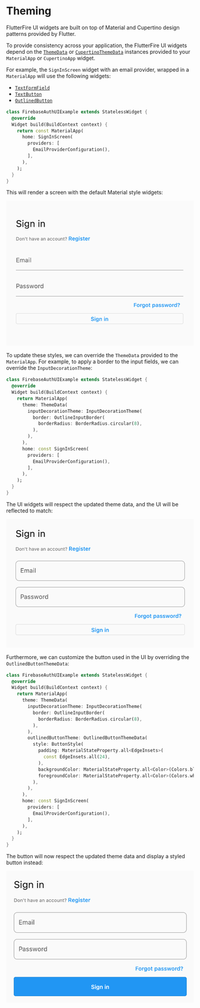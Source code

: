 # Theming

FlutterFire UI widgets are built on top of Material and Cupertino design patterns provided by Flutter.

To provide consistency across your application, the FlutterFire UI widgets depend on the [`ThemeData`](https://api.flutter.dev/flutter/material/ThemeData-class.html)
or [`CupertinoThemeData`](https://api.flutter.dev/flutter/cupertino/CupertinoThemeData-class.html) instances provided to your `MaterialApp` or `CupertinoApp` widget. 

For example, the `SignInScreen` widget with an email provider, wrapped in a `MaterialApp` will use the following widgets:

- [`TextFormField`](https://api.flutter.dev/flutter/material/TextFormField-class.html)
- [`TextButton`](https://api.flutter.dev/flutter/material/TextButton-class.html)
- [`OutlinedButton`](https://api.flutter.dev/flutter/material/OutlinedButton-class.html)

```dart
class FirebaseAuthUIExample extends StatelessWidget {
  @override
  Widget build(BuildContext context) {
    return const MaterialApp(
      home: SignInScreen(
        providers: [
          EmailProviderConfiguration(),
        ],
      ),
    );
  }
}
```

This will render a screen with the default Material style widgets:

![FlutterFire UI Auth Theming - default email form style](../images/ui-auth-theming-default.png)

To update these styles, we can override the `ThemeData` provided to the `MaterialApp`. For example, to apply a border to the input fields, 
we can override the `InputDecorationTheme`:

```dart
class FirebaseAuthUIExample extends StatelessWidget {
  @override
  Widget build(BuildContext context) {
    return MaterialApp(
      theme: ThemeData(
        inputDecorationTheme: InputDecorationTheme(
          border: OutlineInputBorder(
            borderRadius: BorderRadius.circular(8),
          ),
        ),
      ),
      home: const SignInScreen(
        providers: [
          EmailProviderConfiguration(),
        ],
      ),
    );
  }
}
```

The UI widgets will respect the updated theme data, and the UI will be reflected to match:

![FlutterFire UI Auth Theming - email form outline border](../images/ui-auth-theming-outline-border.png)

Furthermore, we can customize the button used in the UI by overriding the `OutlinedButtonThemeData`:

```dart
class FirebaseAuthUIExample extends StatelessWidget {
  @override
  Widget build(BuildContext context) {
    return MaterialApp(
      theme: ThemeData(
        inputDecorationTheme: InputDecorationTheme(
          border: OutlineInputBorder(
            borderRadius: BorderRadius.circular(8),
          ),
        ),
        outlinedButtonTheme: OutlinedButtonThemeData(
          style: ButtonStyle(
            padding: MaterialStateProperty.all<EdgeInsets>(
              const EdgeInsets.all(24),
            ),
            backgroundColor: MaterialStateProperty.all<Color>(Colors.blue),
            foregroundColor: MaterialStateProperty.all<Color>(Colors.white),
          ),
        ),
      ),
      home: const SignInScreen(
        providers: [
          EmailProviderConfiguration(),
        ],
      ),
    );
  }
}
```

The button will now respect the updated theme data and display a styled button instead:

![FlutterFire UI Auth Theming - email form custom button style](../images/ui-auth-theming-button.png)
